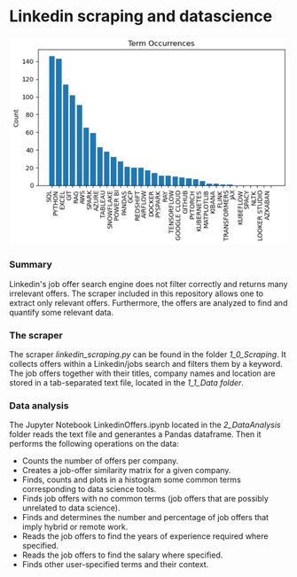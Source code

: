 # Linkedin scraping and datascience

![Histogram](histogram.PNG)

### Summary
Linkedin's job offer search engine does not filter correctly and returns many irrelevant offers. The scraper included in this repository allows one to extract only relevant offers. Furthermore, the offers are analyzed to find and quantify some relevant data.

### The scraper
The scraper _linkedin_scraping.py_ can be found in the folder _1_0_Scraping_. It collects offers within a Linkedin/jobs search and filters them by a keyword. The job offers together with their titles, company names and location are stored in a tab-separated text file, located in the _1_1_Data folder_.

### Data analysis
The Jupyter Notebook LinkedinOffers.ipynb located in the _2_DataAnalysis_ folder reads the text file and generantes a Pandas dataframe. Then it performs the following operations on the data:

- Counts the number of offers per company.
- Creates a job-offer similarity matrix for a given company.
- Finds, counts and plots in a histogram some common terms corresponding to data science tools.
- Finds job offers with no common terms (job offers that are possibly unrelated to data science).
- Finds and determines the number and percentage of job offers that imply hybrid or remote work.
- Reads the job offers to find the years of experience required where specified.
- Reads the job offers to find the salary where specified.
- Finds other user-specified terms and their context.
